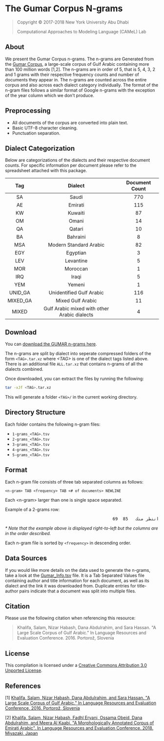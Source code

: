 # The Gumar Corpus N-grams

> Copyright © 2017-2018 New York University Abu Dhabi
>
> Computational Approaches to Modeling Language (CAMeL) Lab

## About

We present the Gumar Corpus n-grams.
The n-grams are Generated from the
[Gumar Corpus](https://camel.abudhabi.nyu.edu/gumar/), a large-scale corpus of
Gulf Arabic containing more than 100 million words [1,2].
The n-grams are in order of 5, that is 5, 4, 3, 2 and 1 grams with their
respective frequency counts and number of documents they appear in.
The n-grams are counted across the entire corpus and also across each dialect
category individually.
The format of the n-gram files follows a similar format of Google n-grams with
the exception of the year column which we don't produce.

## Preprocessing

* All documents of the corpus are converted into plain text.
* Basic UTF-8 character cleaning.
* Punctuation separation.

## Dialect Categorization

Below are categorizations of the dialects and their respective document counts.
For specific information per document please refer to the spreadsheet attached
with this package.

| Tag      | Dialect                                      | Document Count |
|:--------:|:--------------------------------------------:|:--------------:|
| SA       | Saudi                                        | 770            |
| AE       | Emirati                                      | 115            |
| KW       | Kuwaiti                                      | 87             |
| OM       | Omani                                        | 14             |
| QA       | Qatari                                       | 10             |
| BA       | Bahraini                                     | 8              |
| MSA      | Modern Standard Arabic                       | 82             |
| EGY      | Egyptian                                     | 3              |
| LEV      | Levantine                                    | 5              |
| MOR      | Moroccan                                     | 1              |
| IRQ      | Iraqi                                        | 5              |
| YEM      | Yemeni                                       | 1              |
| UNID_GA  | Unidentified Gulf Arabic                     | 116            |
| MIXED_GA | Mixed Gulf Arabic                            | 11             |
| MIXED    | Gulf Arabic mixed with other Arabic dialects | 4              |

## Download

You can
[download the GUMAR n-grams here](https://github.com/owo/GUMAR_NGRAMS/releases).

The n-grams are split by dialect into seperate compressed folders of the form
`<TAG>.tar.xz` where *\<TAG>* is one of the dialect tags listed above.
There is an additional file `ALL.tar.xz` that contains n-grams of all the
dialects combined.

Once downloaded, you can extract the files by running the following:

```bash
tar -xJf <TAG>.tar.xz
```

This will generate a folder `<TAG>/` in the current working directory.

## Directory Structure

Each folder contains the following n-gram files:

* `1-grams_<TAG>.tsv`
* `2-grams_<TAG>.tsv`
* `3-grams_<TAG>.tsv`
* `4-grams_<TAG>.tsv`
* `5-grams_<TAG>.tsv`

## Format

Each n-gram file consists of three tab separated columns as follows:

    <n-gram> TAB <frequency> TAB <# of documents> NEWLINE

Each \<n-gram> larger than one is single space separated.

Example of a 2-grams row:

<pre dir="rtl">
انتظر منك	85	69
</pre>

*\* Note that the example above is displayed right-to-left but the columns are
in the order described.*

Each n-gram file is sorted by `<frequency>` in descending order.

## Data Sources

If you would like more details on the data used to generate the n-grams,
take a look at the [Gumar_Info.tsv](./Gumar_Info.tsv) file.
It is a Tab Separated Values file containing author and title
information for each document, as well as its dialect and the link it was
downloaded from. Duplicate entries for title-author pairs indicate that a
document was split into multiple files.

## Citation

Please use the following citation when referencing this resource:

> Khalifa, Salam, Nizar Habash, Dana Abdulrahim, and Sara Hassan.
> "A Large Scale Corpus of Gulf Arabic." In Language Resources and Evaluation
> Conference. 2016. Portorož, Slovenia

## License

This compilation is licensed under a
[Creative Commons Attribution 3.0 Unported License](http://creativecommons.org/licenses/by/3.0/).

## References

[1] [Khalifa, Salam, Nizar Habash, Dana Abdulrahim, and Sara Hassan. "A Large Scale Corpus of Gulf Arabic." In Language Resources and Evaluation Conference. 2016. Portorož, Slovenia](http://www.lrec-conf.org/proceedings/lrec2016/pdf/823_Paper.pdf)

[2] [Khalifa, Salam, Nizar Habash, Fadhl Eryani, Ossama Obeid, Dana Abdulrahim, and Meera Al Kaabi. "A Morphologically Annotated Corpus of Emirati Arabic". In Language Resources and Evaluation Conference. 2018. Miyazaki, Japan](http://www.lrec-conf.org/proceedings/lrec2018/pdf/529.pdf)
